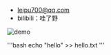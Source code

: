 - leipu700@qq.com
- bilibili：哇了野

![demo](IMG_9453.jpeg)

'''bash
echo "hello" >> hello.txt
'''








